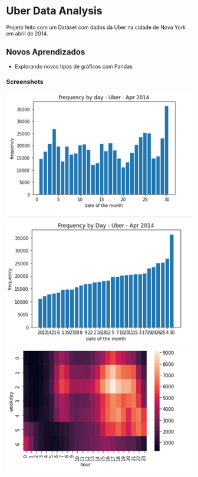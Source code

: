 # Uber Data Analysis

Projeto feito com um Dataset com dados da Uber na cidade de Nova York em abril de 2014.

## Novos Aprendizados

- Explorando novos tipos de gráficos com Pandas

### Screenshots

<p align="center">
    <img src="https://github.com/lucashec/uber-data-analysis/blob/master/screens/img1.png?raw=true">
    <img src="https://github.com/lucashec/uber-data-analysis/blob/master/screens/img2.png?raw=true">
    <img src="https://github.com/lucashec/uber-data-analysis/blob/master/screens/img3.png?raw=true">
</p>
